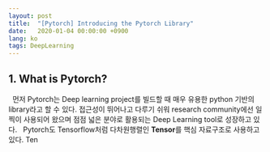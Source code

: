 ```yaml
---
layout: post
title:  "[Pytorch] Introducing the Pytorch Library"
date:   2020-01-04 00:00:00 +0900
lang: ko
tags: DeepLearning
---
```


## 1. What is Pytorch? ##
&nbsp;&nbsp;먼저 Pytorch는 Deep learning project를 빌드할 때 매우 유용한 python 기반의 library라고 할 수 있다. 접근성이 뛰어나고 다루기 쉬워 research community에선 일찍이 사용되어 왔으며 점점 넓은 분야로 활용되는 Deep Learning tool로 성장하고 있다.
&nbsp;&nbsp;Pytorch도 Tensorflow처럼 다차원행렬인 **Tensor**를 핵심 자료구조로 사용하고 있다. Ten


